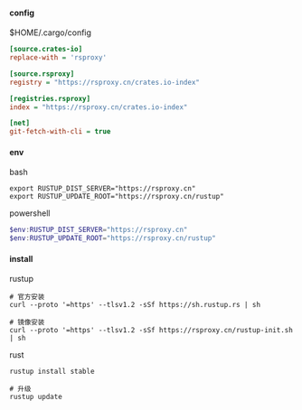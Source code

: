 #### config

$HOME/.cargo/config

```ini
[source.crates-io]
replace-with = 'rsproxy'

[source.rsproxy]
registry = "https://rsproxy.cn/crates.io-index"

[registries.rsproxy]
index = "https://rsproxy.cn/crates.io-index"

[net]
git-fetch-with-cli = true
```

#### env

bash

```shell
export RUSTUP_DIST_SERVER="https://rsproxy.cn"
export RUSTUP_UPDATE_ROOT="https://rsproxy.cn/rustup"
```

powershell

```powershell
$env:RUSTUP_DIST_SERVER="https://rsproxy.cn"
$env:RUSTUP_UPDATE_ROOT="https://rsproxy.cn/rustup"
```

#### install

rustup

```shell
# 官方安装
curl --proto '=https' --tlsv1.2 -sSf https://sh.rustup.rs | sh

# 镜像安装
curl --proto '=https' --tlsv1.2 -sSf https://rsproxy.cn/rustup-init.sh | sh
```

rust

```shell
rustup install stable

# 升级
rustup update
```